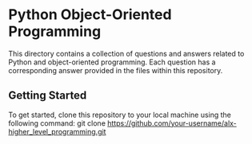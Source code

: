 # Python Object-Oriented Programming

This directory contains a collection of questions and answers related to Python and object-oriented programming. Each question has a corresponding answer provided in the files within this repository.

## Getting Started

To get started, clone this repository to your local machine using the following command:
git clone https://github.com/your-username/alx-higher_level_programming.git

